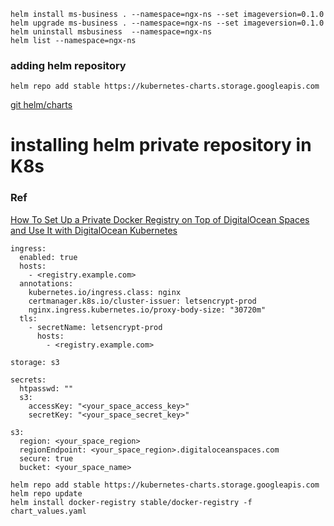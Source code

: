```
helm install ms-business . --namespace=ngx-ns --set imageversion=0.1.0
helm upgrade ms-business . --namespace=ngx-ns --set imageversion=0.1.0
helm uninstall msbusiness  --namespace=ngx-ns
helm list --namespace=ngx-ns
```

### adding helm repository
```
helm repo add stable https://kubernetes-charts.storage.googleapis.com
```
[git helm/charts](https://github.com/helm/charts)



# installing helm private repository in K8s
### Ref
[How To Set Up a Private Docker Registry on Top of DigitalOcean Spaces and Use It with DigitalOcean Kubernetes](https://www.digitalocean.com/community/tutorials/how-to-set-up-a-private-docker-registry-on-top-of-digitalocean-spaces-and-use-it-with-digitalocean-kubernetes)



```
ingress:
  enabled: true
  hosts:
    - <registry.example.com>
  annotations:
    kubernetes.io/ingress.class: nginx
    certmanager.k8s.io/cluster-issuer: letsencrypt-prod
    nginx.ingress.kubernetes.io/proxy-body-size: "30720m"
  tls:
    - secretName: letsencrypt-prod
      hosts:
        - <registry.example.com>

storage: s3

secrets:
  htpasswd: ""
  s3:
    accessKey: "<your_space_access_key>"
    secretKey: "<your_space_secret_key>"

s3:
  region: <your_space_region>
  regionEndpoint: <your_space_region>.digitaloceanspaces.com
  secure: true
  bucket: <your_space_name>
```


```
helm repo add stable https://kubernetes-charts.storage.googleapis.com
helm repo update
helm install docker-registry stable/docker-registry -f chart_values.yaml 
```